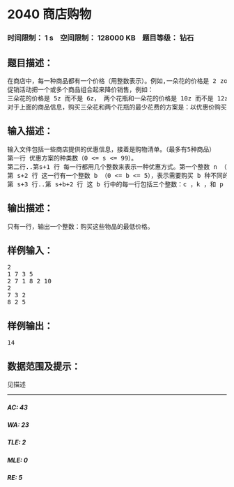 # 2040 商店购物   
### 时间限制： 1 s&nbsp;&nbsp;&nbsp;&nbsp;空间限制： 128000 KB&nbsp;&nbsp;&nbsp;&nbsp;题目等级： 钻石  
## 题目描述：  

<pre>
在商店中，每一种商品都有一个价格（用整数表示）。例如,一朵花的价格是 2 zorkmids （z），而一个花瓶的价格是 5z 。为了吸引更多的顾客，商店举行了促销活动。
促销活动把一个或多个商品组合起来降价销售，例如：
三朵花的价格是 5z 而不是 6z， 两个花瓶和一朵花的价格是 10z 而不是 12z。 编写一个程序，计算顾客购买一定商品的花费，尽量利用优惠使花费最少。尽管有时候添加其他商品可以获得更少的花费，但是你不能这么做。
对于上面的商品信息，购买三朵花和两个花瓶的最少花费的方案是：以优惠价购买两个花瓶和一朵花（10z），以原价购买两朵花（4z）。
</pre>
  
  
## 输入描述：  

<pre>
输入文件包括一些商店提供的优惠信息，接着是购物清单。（最多有5种商品）
第一行 优惠方案的种类数（0 <= s <= 99）。
第二行..第s+1 行 每一行都用几个整数来表示一种优惠方式。第一个整数 n （1 <= n <= 5），表示这种优惠方式由 n 种商品组成。后面 n 对整数 c 和 k 表示 k （1 <= k <= 5）个编号为 c （1 <= c <= 999）的商品共同构成这种优惠，最后的整数 p 表示这种优惠的优惠价（1 <= p <= 9999）。优惠价总是比原价低。
第 s+2 行 这一行有一个整数 b （0 <= b <= 5），表示需要购买 b 种不同的商品。
第 s+3 行..第 s+b+2 行 这 b 行中的每一行包括三个整数：c ，k ，和 p 。 C 表示唯一的商品编号（1 <= c <= 999），k 表示需要购买的 c 商品的数量（1 <= k <= 5）。p 表示 c 商品的原价（1 <= p <= 999）。最多购买 5*5=25 个商品。
</pre>
  
  
## 输出描述：  

<pre>
只有一行，输出一个整数：购买这些物品的最低价格。
</pre>
  
  
## 样例输入：  

<pre>
2
1 7 3 5
2 7 1 8 2 10
2
7 3 2
8 2 5
</pre>
  
  
## 样例输出：  

<pre>
14
</pre>
  
  
## 数据范围及提示：  

<pre>
见描述
</pre>
  
  
***  

##### AC: 43  
##### WA: 23  
##### TLE: 2  
##### MLE: 0  
##### RE: 5  

